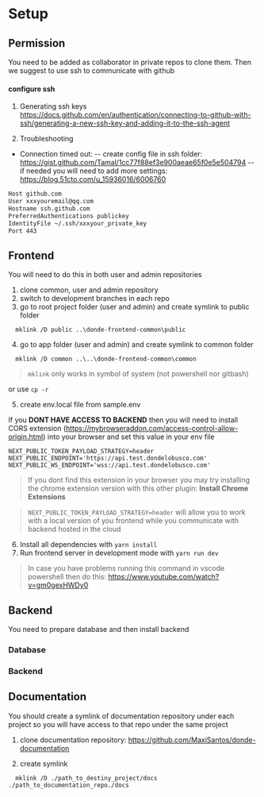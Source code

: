 # Setup

## Permission

You need to be added as collaborator in private repos to clone them. Then we suggest to use ssh to communicate with github

#### configure ssh

1. Generating ssh keys
https://docs.github.com/en/authentication/connecting-to-github-with-ssh/generating-a-new-ssh-key-and-adding-it-to-the-ssh-agent

2. Troubleshooting

+ Connection timed out:
-- create config file in ssh folder:
https://gist.github.com/Tamal/1cc77f88ef3e900aeae65f0e5e504794
-- if needed you will need to add more settings:
https://blog.51cto.com/u_15936016/6006760

```bash
Host github.com
User xxxyouremail@qq.com
Hostname ssh.github.com
PreferredAuthentications publickey
IdentityFile ~/.ssh/xxxyour_private_key
Port 443
```

## Frontend

You will need to do this in both user and admin repositories

1. clone common, user and admin repository
2. switch to development branches in each repo
3. go to root project folder (user and admin) and create symlink to public folder
```bach
  mklink /D public ..\donde-frontend-common\public
```
4. go to app folder (user and admin) and create symlink to common folder
```bach
  mklink /D common ..\..\donde-frontend-common\common
```

> ```mklink``` only works in symbol of system (not powershell nor gitbash)

or use `cp -r`

5. create env.local file from sample.env

If you **DONT HAVE ACCESS TO BACKEND** then you will need to install CORS extension (https://mybrowseraddon.com/access-control-allow-origin.html) into your browser and set this value in your env file
```
NEXT_PUBLIC_TOKEN_PAYLOAD_STRATEGY=header
NEXT_PUBLIC_ENDPOINT='https://api.test.dondelobusco.com'
NEXT_PUBLIC_WS_ENDPOINT='wss://api.test.dondelobusco.com'
```

> If you dont find this extension in your browser you may try installing the chrome extension version with this other plugin: **Install Chrome Extensions**

> `NEXT_PUBLIC_TOKEN_PAYLOAD_STRATEGY=header` will allow you to work with a local version of you frontend while you communicate with backend hosted in the cloud

6. Install all dependencies with `yarn install`
7. Run frontend server in development mode with `yarn run dev`

> In case you have problems running this command in vscode powershell then do this: https://www.youtube.com/watch?v=gm0gexHWDy0
## Backend

You need to prepare database and then install backend

### Database



### Backend

## Documentation

You should create a symlink of documentation repository under each project so you will have access to that repo under the same project

1. clone documentation repository: https://github.com/MaxiSantos/donde-documentation

2. create symlink

```bach
  mklink /D ./path_to_destiny_project/docs ./path_to_documentation_repo./docs
```
